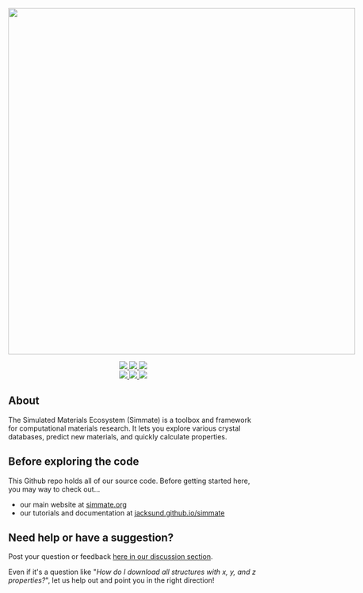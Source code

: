 <!-- This displays the Simmate Logo -->
<p align="center" href=https://simmate.org>
   <img src="https://github.com/jacksund/simmate/blob/main/src/simmate/website/static_files/images/simmate-logo-dark.svg?raw=true" width="700" style="max-width: 700px;">
</p>

<!-- This displays the dynamic badges -->
<p align="center">
<!-- Conda-forge OS support -->
<a href="https://anaconda.org/conda-forge/simmate">
    <img src="https://img.shields.io/badge/-Windows | Mac | Linux-00666b">
</a>
<!-- Pricing statement for begineers that are new to github -->
<a href="https://anaconda.org/conda-forge/simmate">
    <img src="https://img.shields.io/badge/-Free & Open Source-00666b">
</a>
<!-- link to JOSS paper -->
<a href="https://doi.org/10.21105/joss.04364">
    <img src="https://img.shields.io/badge/-DOI:10.21105/joss.04364-00666b">
</a>

</br>
<!-- Link to API documentation -->
<a href="https://jacksund.github.io/simmate/home/">
    <img src="https://img.shields.io/badge/-Tutorials & Docs-/?logo=microsoft-academic&color=00666b&logoColor=white">
</a>
<!-- Link to Website -->
<a href="https://simmate.org/">
    <img src="https://img.shields.io/badge/-Website-/?logo=iCloud&color=00666b&logoColor=white">
</a>
<!-- link to change-log -->
<a href="https://github.com/jacksund/simmate/blob/main/CHANGELOG.md">
    <img src="https://img.shields.io/badge/-Changes & Updates-/?logo=git-extensions&color=00666b&logoColor=white">
</a>
</p>

## About

The Simulated Materials Ecosystem (Simmate) is a toolbox and framework for computational materials research. It lets you explore various crystal databases, predict new materials, and quickly calculate properties.


## Before exploring the code

This Github repo holds all of our source code. Before getting started here, you may way to check out... 

- our main website at [simmate.org](https://simmate.org/)
- our tutorials and documentation at [jacksund.github.io/simmate](https://jacksund.github.io/simmate/home/)

## Need help or have a suggestion?

Post your question or feedback [here in our discussion section](https://github.com/jacksund/simmate/discussions/categories/q-a). 

Even if it's a question like "_How do I download all structures with x, y, and z properties?_", let us help out and point you in the right direction!
